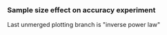 ### Sample size effect on accuracy experiment

Last unmerged plotting branch is "inverse power law"

